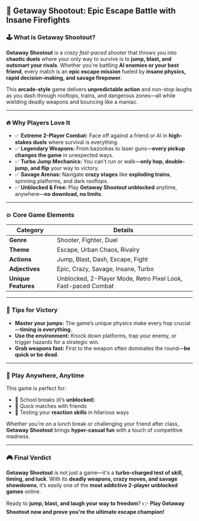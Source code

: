 ## 🔫 Getaway Shootout: Epic Escape Battle with Insane Firefights

### 🕹️ **What is Getaway Shootout?**

**Getaway Shootout** is a *crazy fast-paced shooter* that throws you into **chaotic duels** where your only way to survive is to **jump, blast, and outsmart your rivals**. Whether you're battling **AI enemies or your best friend**, every match is an **epic escape mission** fueled by **insane physics, rapid decision-making, and savage firepower**.

This **arcade-style** game delivers **unpredictable action** and non-stop laughs as you dash through rooftops, trains, and dangerous zones—all while wielding deadly weapons and bouncing like a maniac.

---

### 🔥 **Why Players Love It**

* ✅ **Extreme 2-Player Combat:** Face off against a friend or AI in **high-stakes duels** where survival is everything.
* ✅ **Legendary Weapons:** From bazookas to laser guns—**every pickup changes the game** in unexpected ways.
* ✅ **Turbo Jump Mechanics:** You can't run or walk—**only hop, double-jump, and flip** your way to victory.
* ✅ **Savage Arenas:** Navigate **crazy stages** like **exploding trains**, spinning platforms, and dark rooftops.
* ✅ **Unblocked & Free:** Play **Getaway Shootout unblocked** anytime, anywhere—**no download, no limits**.

---

### 💥 **Core Game Elements**

| Category            | Details                                                       |
| ------------------- | ------------------------------------------------------------- |
| **Genre**           | Shooter, Fighter, Duel                                        |
| **Theme**           | Escape, Urban Chaos, Rivalry                                  |
| **Actions**         | Jump, Blast, Dash, Escape, Fight                              |
| **Adjectives**      | Epic, Crazy, Savage, Insane, Turbo                            |
| **Unique Features** | Unblocked, 2-Player Mode, Retro Pixel Look, Fast-paced Combat |

---

### 🧠 **Tips for Victory**

* **Master your jumps:** The game’s unique physics make every hop crucial—**timing is everything**.
* **Use the environment:** Knock down platforms, trap your enemy, or trigger hazards for a strategic win.
* **Grab weapons fast:** First to the weapon often dominates the round—**be quick or be dead**.

---

### 👾 **Play Anywhere, Anytime**

This game is perfect for:

* 🔹 School breaks (it’s **unblocked**)
* 🔹 Quick matches with friends
* 🔹 Testing your **reaction skills** in hilarious ways

Whether you're on a lunch break or challenging your friend after class, **Getaway Shootout** brings **hyper-casual fun** with a touch of competitive madness.

---

### 🎮 Final Verdict

**Getaway Shootout** is not just a game—it's a **turbo-charged test of skill, timing, and luck**. With its **deadly weapons, crazy moves, and savage showdowns**, it’s easily one of the **most addictive 2-player unblocked games** online.

Ready to **jump, blast, and laugh your way to freedom**?
👉 **Play Getaway Shootout now and prove you're the ultimate escape champion!**
